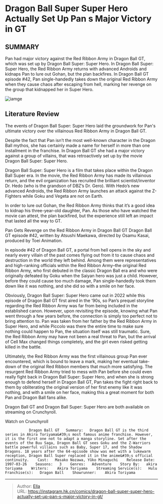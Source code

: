 # Dragon Ball Super Super Hero Actually Set Up Pan s Major Victory in GT


## SUMMARY 



  Pan had major victory against the Red Ribbon Army in Dragon Ball GT, which was set up by Dragon Ball Super: Super Hero.   In Dragon Ball Super: Super Hero, the Red Ribbon Army returns with advanced Androids and kidnaps Pan to lure out Gohan, but the plan backfires.   In Dragon Ball GT episode #42, Pan single-handedly takes down the original Red Ribbon Army when they cause chaos after escaping from hell, marking her revenge on the group that kidnapped her in Super Hero.  

![iamge](https://static1.srcdn.com/wordpress/wp-content/uploads/2023/02/pan-kills-red-ribbon-army.jpg)

## Literature Review

The events of Dragon Ball Super: Super Hero laid the groundwork for Pan&#39;s ultimate victory over the villainous Red Ribbon Army in Dragon Ball GT. 




Despite the fact that Pan isn’t the most well-known character in the Dragon Ball mythos, she has certainly made a name for herself in more than one installment in the franchise. In Dragon Ball GT she had a major victory against a group of villains, that was retroactively set up by the movie Dragon Ball Super: Super Hero.




Dragon Ball Super: Super Hero is a film that takes place within the Dragon Ball Super era. In the movie, the Red Ribbon Army has made its villainous return, and the evil organization has recruited the brilliant scientist/inventor Dr. Hedo (who is the grandson of DBZ’s Dr. Gero). With Hedo’s new advanced Androids, the Red Ribbon Army launches an attack against the Z-Fighters while Goku and Vegeta are not on Earth.

          

In order to lure out Gohan, the Red Ribbon Army thinks that it’s a good idea to kidnap his three-year-old daughter, Pan. As those who have watched the movie can attest, the plan backfired, but the experience still left an impact that lasted all the way to GT.


 Pan Gets Revenge on the Red Ribbon Army in Dragon Ball GT 
Dragon Ball GT episode #42, written by Atsushi Maekawa, directed by Osamu Kasai, produced by Toei Animation.
          




In episode #42 of Dragon Ball GT, a portal from hell opens in the sky and nearly every villain of the past comes flying out from it to cause chaos and destruction in the world they left behind. Among them were representatives and high-ranking officials within the Red Ribbon Army–the original Red Ribbon Army, who first debuted in the classic Dragon Ball era and who were originally defeated by Goku when the Saiyan hero was just a child. However, before they could cause too much damage, Pan single-handedly took them down like it was nothing, and she did so with a smile on her face.

Obviously, Dragon Ball Super: Super Hero came out in 2022 while this episode of Dragon Ball GT first aired in the ‘90s, so Pan’s prequel storyline regarding the Red Ribbon Army was far from being included in the established canon. However, upon revisiting the episode, knowing what Pan went through a few years before, the connection is simply too perfect not to bring attention to. Pan was taken from her father by the Red Ribbon Army in Super Hero, and while Piccolo was there the entire time to make sure nothing could happen to Pan, the situation itself was still traumatic. Sure, the Red Ribbon Army may have not been a real threat to Pan, but the arrival of Cell Max changed things completely, and the girl even risked getting killed in the battle.




          

Ultimately, the Red Ribbon Army was the first villainous group Pan ever encountered, which is bound to leave a mark, making her eventual take-down of the original Red Ribbon members that much more satisfying. The resurgent Red Ribbon Army tried to mess with Pan before she could even really fight back in Dragon Ball Super: Super Hero, and when she is strong enough to defend herself in Dragon Ball GT, Pan takes the fight right back to them by obliterating the original version of her first enemy like it was nothing, and with a smile on her face, making this a great moment for both Pan and Dragon Ball fans alike.

Dragon Ball GT and Dragon Ball Super: Super Hero are both available on streaming on Crunchyroll.

Watch on Crunchyroll

               Dragon Ball GT   Summary:   Dragon Ball GT is the third series in Akira Toriyama&#39;s most famous anime franchise. However, it is the first one not to adapt a manga storyline. Set after the events of the Buu Saga, Dragon Ball GT sees Goku and the Z-Warriors battle powerful villains such as Baby, Super 17, and the Shadow Dragons. 18 years after the 64-episode show was met with a lukewarm reception, Dragon Ball Super replaced it in the anime&#39;s official continuity.    Cast:   Masako Nozawa, Yûko Minaguchi    Release Date:   1997-03-26    Seasons:   3    Genres:   Adventure    Story By:   akira toriyama    Writers:    Akira Toriyama    Streaming Service(s):   Hulu    Franchise(s):   Dragon Ball    Showrunner:    Akira Toriyama      

---

> Author: [Ella](https://instagram.hk.cn/)  
> URL: https://instagram.hk.cn/comics/dragon-ball-super-super-hero-actually-set-up-pan-s-major-victory-in-gt/  

